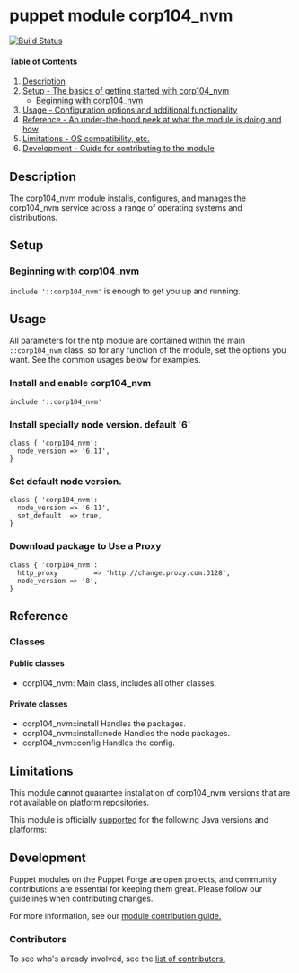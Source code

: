 # puppet module corp104_nvm
[![Build Status](https://travis-ci.org/104corp/puppet-corp104_nvm.svg?branch=master)](https://travis-ci.org/104corp/puppet-corp104_nvm)


#### Table of Contents

1. [Description](#description)
1. [Setup - The basics of getting started with corp104_nvm](#setup)
    * [Beginning with corp104_nvm](#beginning-with-corp104_nvm)
1. [Usage - Configuration options and additional functionality](#usage)
1. [Reference - An under-the-hood peek at what the module is doing and how](#reference)
1. [Limitations - OS compatibility, etc.](#limitations)
1. [Development - Guide for contributing to the module](#development)

## Description

The corp104_nvm module installs, configures, and manages the corp104_nvm service across a range of operating systems and distributions.

## Setup

### Beginning with corp104_nvm

`include '::corp104_nvm'` is enough to get you up and running.

## Usage

All parameters for the ntp module are contained within the main `::corp104_nvm` class, so for any function of the module, set the options you want. See the common usages below for examples.

### Install and enable corp104_nvm

```puppet
include '::corp104_nvm'
```

### Install specially node version. default '6'

```puppet
class { 'corp104_nvm':
  node_version => '6.11',
}
```

### Set default node version.

```puppet
class { 'corp104_nvm':
  node_version => '6.11',
  set_default  => true,
}
```

### Download package to Use a Proxy

```puppet
class { 'corp104_nvm':
  http_proxy         => 'http://change.proxy.com:3128',
  node_version => '8',
}
```

## Reference

### Classes

#### Public classes

* corp104_nvm: Main class, includes all other classes.

#### Private classes

* corp104_nvm::install Handles the packages.
* corp104_nvm::install::node Handles the node packages.
* corp104_nvm::config Handles the config.


## Limitations

This module cannot guarantee installation of corp104_nvm versions that are not available on  platform repositories.

This module is officially [supported](https://forge.puppetlabs.com/supported) for the following Java versions and platforms:

## Development

Puppet modules on the Puppet Forge are open projects, and community contributions are essential for keeping them great. Please follow our guidelines when contributing changes.

For more information, see our [module contribution guide.](https://docs.puppetlabs.com/forge/contributing.html)

### Contributors

To see who's already involved, see the [list of contributors.](https://github.com/puppetlabs/puppetlabs-ntp/graphs/contributors)
